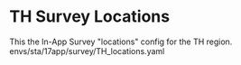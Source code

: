 # TH Survey Locations
This the In-App Survey "locations" config for the TH region.
envs/sta/17app/survey/TH_locations.yaml


